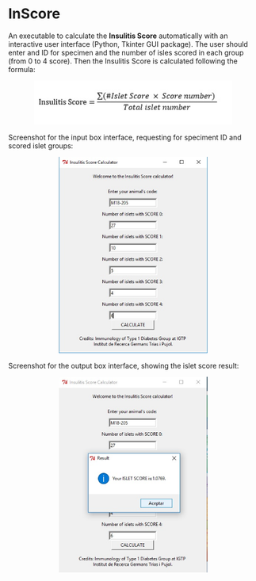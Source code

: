 # InScore
An executable to calculate the **Insulitis Score** automatically with an interactive user interface (Python, Tkinter GUI package).
The user should enter and ID for specimen and the number of isles scored in each group (from 0 to 4 score). 
Then the Insulitis Score is calculated following the formula: 
<p align="center">
  <img src=https://github.com/adrianvillalba/InScore/blob/master/Images/Screenshot3.jpg width="400"/>
</p>

Screenshot for the input box interface, requesting for speciment ID and scored islet groups:
<p align="center">
  <img src=https://github.com/adrianvillalba/InScore/blob/master/Images/Screenshot1.jpg width="300"/>
</p>

Screenshot for the output box interface, showing the islet score result:
<p align="center">
  <img src=https://github.com/adrianvillalba/InScore/blob/master/Images/Screenshot2.jpg width="300"/>
</p>


